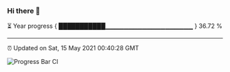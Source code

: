 ### Hi there 👋

⏳ Year progress { ███████████▁▁▁▁▁▁▁▁▁▁▁▁▁▁▁▁▁▁▁ } 36.72 %

---

⏰ Updated on Sat, 15 May 2021 00:40:28 GMT

![Progress Bar CI](https://github.com/liununu/liununu/workflows/Progress%20Bar%20CI/badge.svg)
